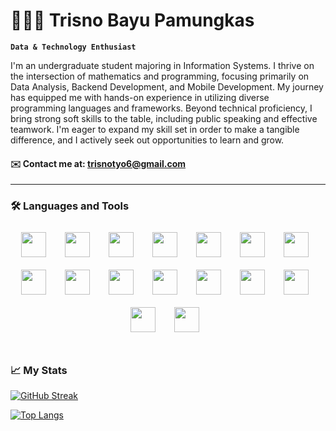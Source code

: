 # 🧑🏻‍💻 Trisno Bayu Pamungkas

**`Data & Technology Enthusiast`**

I'm an undergraduate student majoring in Information Systems. I thrive on the intersection of mathematics and programming, focusing primarily on Data Analysis, Backend Development, and Mobile Development. My journey has equipped me with hands-on experience in utilizing diverse programming languages and frameworks. Beyond technical proficiency, I bring strong soft skills to the table, including public speaking and effective teamwork. I'm eager to expand my skill set in order to make a tangible difference, and I actively seek out opportunities to learn and grow.

#### ✉️ Contact me at: <a href="mailto:trisnotyo6@gmail.com">trisnotyo6@gmail.com</a>

---
### 🛠️ Languages and Tools
<div style="display: flex; flex-wrap: wrap; justify-content: center;">
  <img width="40px" style="margin: 10px; padding-right: 10px;" src="https://cdn.jsdelivr.net/gh/devicons/devicon@latest/icons/java/java-original.svg" />
  <img width="40px" style="margin: 10px; padding-right: 10px;" src="https://cdn.jsdelivr.net/gh/devicons/devicon@latest/icons/spring/spring-original.svg" />
  <img width="40px" style="margin: 10px; padding-right: 10px;" src="https://cdn.jsdelivr.net/gh/devicons/devicon@latest/icons/python/python-original.svg" />
  <img width="40px" style="margin: 10px; padding-right: 10px;" src="https://cdn.jsdelivr.net/gh/devicons/devicon@latest/icons/django/django-plain-wordmark.svg" />
  <img width="40px" style="margin: 10px; padding-right: 10px;" src="https://cdn.jsdelivr.net/gh/devicons/devicon@latest/icons/kotlin/kotlin-original.svg" />
  <img width="40px" style="margin: 10px; padding-right: 10px;" src="https://cdn.jsdelivr.net/gh/devicons/devicon@latest/icons/androidstudio/androidstudio-original.svg" />
  <img width="40px" style="margin: 10px; padding-right: 10px;" src="https://cdn.jsdelivr.net/gh/devicons/devicon@latest/icons/dart/dart-original.svg" />
  <img width="40px" style="margin: 10px; padding-right: 10px;" src="https://cdn.jsdelivr.net/gh/devicons/devicon@latest/icons/flutter/flutter-original.svg" />
  <img width="40px" style="margin: 10px; padding-right: 10px;" src="https://cdn.jsdelivr.net/gh/devicons/devicon@latest/icons/html5/html5-original.svg" />
  <img width="40px" style="margin: 10px; padding-right: 10px;" src="https://cdn.jsdelivr.net/gh/devicons/devicon@latest/icons/css3/css3-original.svg" />
  <img width="40px" style="margin: 10px; padding-right: 10px;" src="https://cdn.jsdelivr.net/gh/devicons/devicon@latest/icons/javascript/javascript-original.svg" />
  <img width="40px" style="margin: 10px; padding-right: 10px;" src="https://cdn.jsdelivr.net/gh/devicons/devicon@latest/icons/bootstrap/bootstrap-original.svg" />
  <img width="40px" style="margin: 10px; padding-right: 10px;" src="https://cdn.jsdelivr.net/gh/devicons/devicon@latest/icons/postgresql/postgresql-original.svg" />
  <img width="40px" style="margin: 10px; padding-right: 10px;" src="https://cdn.jsdelivr.net/gh/devicons/devicon@latest/icons/mongodb/mongodb-original.svg" />
  <img width="40px" style="margin: 10px; padding-right: 10px;" src="https://cdn.jsdelivr.net/gh/devicons/devicon@latest/icons/docker/docker-original.svg" />
  <img width="40px" style="margin: 10px; padding-right: 10px;" src="https://cdn.jsdelivr.net/gh/devicons/devicon@latest/icons/git/git-original.svg" />
</div>

#

### 📈 My Stats
[![GitHub Streak](http://github-readme-streak-stats.herokuapp.com?user=trisnobp&theme=dark&background=000000)](https://git.io/streak-stats)

[![Top Langs](https://github-readme-stats.vercel.app/api/top-langs/?username=trisnobp&layout=compact&theme=vision-friendly-dark)](https://github.com/anuraghazra/github-readme-stats) 
